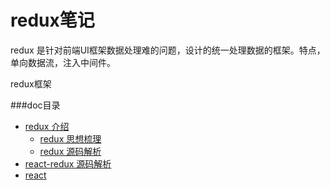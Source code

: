 # redux笔记

redux 是针对前端UI框架数据处理难的问题，设计的统一处理数据的框架。特点，单向数据流，注入中间件。

redux框架 

###doc目录
 * [redux 介绍](redux.md)
     + [redux 思想梳理](redux_think.md)
     + [redux 源码解析](redux_code.md)
 * [react-redux 源码解析](react-redux_code.md)
 * [react](react.md)
 
